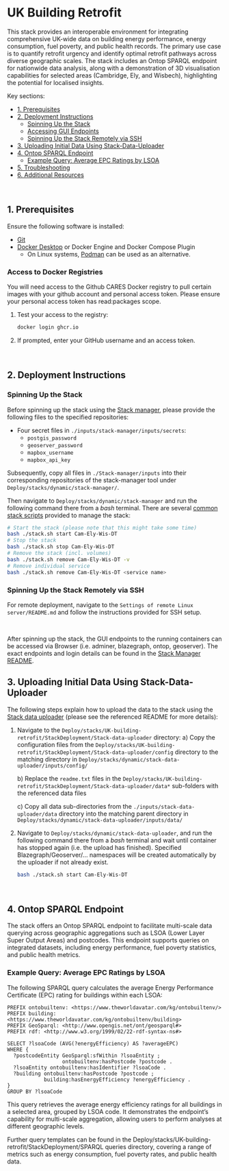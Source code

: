 # UK Building Retrofit

This stack provides an interoperable environment for integrating comprehensive UK-wide data on building energy performance, energy consumption, fuel poverty, and public health records. The primary use case is to quantify retrofit urgency and identify optimal retrofit pathways across diverse geographic scales. The stack includes an Ontop SPARQL endpoint for nationwide data analysis, along with a demonstration of 3D visualisation capabilities for selected areas (Cambridge, Ely, and Wisbech), highlighting the potential for localised insights.

Key sections:
- [1. Prerequisites](#1-prerequisites)
- [2. Deployment Instructions](#2-deployment-instructions)
  - [Spinning Up the Stack](#spinning-up-the-stack)
  - [Accessing GUI Endpoints](#accessing-gui-endpoints)
  - [Spinning Up the Stack Remotely via SSH](#spinning-up-the-stack-remotely-via-ssh)
- [3. Uploading Initial Data Using Stack-Data-Uploader](#3-uploading-initial-data-using-stack-data-uploader)
- [4. Ontop SPARQL Endpoint](#4-ontop-sparql-endpoint)
  - [Example Query: Average EPC Ratings by LSOA](#example-query-average-epc-ratings-by-lsoa)
- [5. Troubleshooting](#5-troubleshooting)
- [6. Additional Resources](#6-additional-resources)

&nbsp;

## 1. Prerequisites

Ensure the following software is installed:

- [Git](https://git-scm.com/downloads)
- [Docker Desktop](https://docs.docker.com/get-docker/) or Docker Engine and Docker Compose Plugin
  - On Linux systems, [Podman](https://podman.io/) can be used as an alternative.

### Access to Docker Registries

You will need access to the Github CARES Docker registry to pull certain images with your github account and personal access token. Please ensure your personal access token has read:packages scope.

1. Test your access to the registry:
    ```bash
    docker login ghcr.io
    ```
2. If prompted, enter your GitHub username and an access token.

&nbsp;

## 2. Deployment Instructions

### Spinning Up the Stack

Before spinning up the stack using the [Stack manager], please provide the following files to the specified repositories:

-  Four secret files in `./inputs/stack-manager/inputs/secrets`:
    - `postgis_password`
    - `geoserver_password`
    - `mapbox_username`
    - `mapbox_api_key`

Subsequently, copy all files in `./Stack-manager/inputs` into their corresponding repositories of the stack-manager tool under `Deploy/stacks/dynamic/stack-manager/`.

Then navigate to `Deploy/stacks/dynamic/stack-manager` and run the following command there from a *bash* terminal. There are several [common stack scripts] provided to manage the stack:

```bash
# Start the stack (please note that this might take some time)
bash ./stack.sh start Cam-Ely-Wis-DT
# Stop the stack
bash ./stack.sh stop Cam-Ely-Wis-DT
# Remove the stack (incl. volumes)
bash ./stack.sh remove Cam-Ely-Wis-DT -v
# Remove individual service
bash ./stack.sh remove Cam-Ely-Wis-DT <service name>
```

### Spinning Up the Stack Remotely via SSH

For remote deployment, navigate to the `Settings of remote Linux server/README.md` and follow the instructions provided for SSH setup.

&nbsp;

After spinning up the stack, the GUI endpoints to the running containers can be accessed via Browser (i.e. adminer, blazegraph, ontop, geoserver). The exact endpoints and login details can be found in the [Stack Manager README](Deploy/stacks/dynamic/stack-manager/README.md).

## 3. Uploading Initial Data Using Stack-Data-Uploader

The following steps explain how to upload the data to the stack using the [Stack data uploader] (please see the referenced README for more details):

1) Navigate to the `Deploy/stacks/UK-building-retrofit/StackDeployment/Stack-data-uploader` directory:
    a) Copy the configuration files from the `Deploy/stacks/UK-building-retrofit/StackDeployment/Stack-data-uploader/config` directory to the matching directory in `Deploy/stacks/dynamic/stack-data-uploader/inputs/config/`

    b) Replace the `readme.txt` files in the `Deploy/stacks/UK-building-retrofit/StackDeployment/Stack-data-uploader/data*` sub-folders with the referenced data files

    c) Copy all data sub-directories from the `./inputs/stack-data-uploader/data` directory into the matching parent directory in `Deploy/stacks/dynamic/stack-data-uploader/inputs/data/`

2) Navigate to `Deploy/stacks/dynamic/stack-data-uploader`, and run the following command there from a *bash* terminal and wait until container has stopped again (i.e. the upload has finished). Specified Blazegraph/Geoserver/... namespaces will be created automatically by the uploader if not already exist.
    ```bash
    bash ./stack.sh start Cam-Ely-Wis-DT
    ```
&nbsp;

## 4. Ontop SPARQL Endpoint

The stack offers an Ontop SPARQL endpoint to facilitate multi-scale data querying across geographic aggregations such as LSOA (Lower Layer Super Output Areas) and postcodes. This endpoint supports queries on integrated datasets, including energy performance, fuel poverty statistics, and public health metrics.

### Example Query: Average EPC Ratings by LSOA

The following SPARQL query calculates the average Energy Performance Certificate (EPC) rating for buildings within each LSOA:

```sparql
PREFIX ontobuiltenv: <https://www.theworldavatar.com/kg/ontobuiltenv/>
PREFIX building: <https://www.theworldavatar.com/kg/ontobuiltenv/building>
PREFIX GeoSparql: <http://www.opengis.net/ont/geosparql#>
PREFIX rdf: <http://www.w3.org/1999/02/22-rdf-syntax-ns#>

SELECT ?lsoaCode (AVG(?energyEfficiency) AS ?averageEPC)
WHERE {
  ?postcodeEntity GeoSparql:sfWithin ?lsoaEntity ;
                  ontobuiltenv:hasPostcode ?postcode .
  ?lsoaEntity ontobuiltenv:hasIdentifier ?lsoaCode .
  ?building ontobuiltenv:hasPostcode ?postcode ;
            building:hasEnergyEfficiency ?energyEfficiency .
}
GROUP BY ?lsoaCode

```
This query retrieves the average energy efficiency ratings for all buildings in a selected area, grouped by LSOA code. It demonstrates the endpoint’s capability for multi-scale aggregation, allowing users to perform analyses at different geographic levels.

Further query templates can be found in the Deploy/stacks/UK-building-retrofit/StackDeployment/SPARQL queries directory, covering a range of metrics such as energy consumption, fuel poverty rates, and public health data.

<!-- Links -->
[allows you to publish and install packages]: https://docs.github.com/en/packages/working-with-a-github-packages-registry/working-with-the-apache-maven-registry#authenticating-to-github-packages
[Container registry on Github]: https://github.com/orgs/cambridge-cares/packages
[Create SSH key]: https://docs.digitalocean.com/products/droplets/how-to/add-ssh-keys/create-with-openssh/
[Environment Agency]: https://environment.data.gov.uk/flood-monitoring/doc/reference
[forwarding the port]: https://code.visualstudio.com/docs/remote/ssh#_forwarding-a-port-creating-ssh-tunnel
[OS Features API]: https://api.os.uk/features/
[personal access token]: https://docs.github.com/en/github/authenticating-to-github/creating-a-personal-access-token
[VSCode via SSH]: https://code.visualstudio.com/docs/remote/ssh
[Upload SSH key]: https://docs.digitalocean.com/products/droplets/how-to/add-ssh-keys/to-existing-droplet/
[MetOffice My Account]: https://register.metoffice.gov.uk/MyAccountClient/account/view

<!-- Stack references -->
[common stack scripts]: https://github.com/cambridge-cares/TheWorldAvatar/tree/main/Deploy/stacks/dynamic/common-scripts
[Stack data uploader]: https://github.com/cambridge-cares/TheWorldAvatar/tree/main/Deploy/stacks/dynamic/stack-data-uploader
[Stack manager]: https://github.com/cambridge-cares/TheWorldAvatar/blob/main/Deploy/stacks/dynamic/stack-manager/README.md


